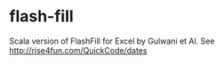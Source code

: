 flash-fill
==========

Scala version of FlashFill for Excel by Gulwani et Al. See http://rise4fun.com/QuickCode/dates
